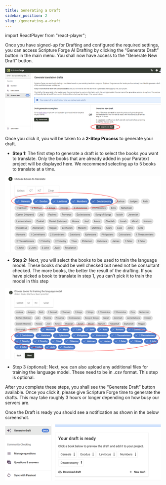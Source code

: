 ```yaml
---
title: Generating a Draft
sidebar_position: 2
slug: /generating-a-draft
---
```


import ReactPlayer from "react-player";

<div class="player-wrapper"><ReactPlayer controls url="https://youtu.be/binHoeAGGvU" /></div>


Once you have signed-up for Drafting and configured the required settings, you can access Scripture Forge AI Drafting by clicking the “Generate Draft” button in the main menu. You shall now have access to the "Generate New Draft” button.


![](./1574993447.png)


Once you click it, you will be taken to a **2-Step Process** to generate your draft.

- **Step 1:** The first step to generate a draft is to select the books you want to translate. Only the books that are already added in your Paratext project will be displayed here. We recommend selecting up to 5 books to translate at a time.

![](./736001719.png)

- **Step 2:** Next, you will select the books to be used to train the language model. These books should be well checked but need not be consultant checked. The more books, the better the result of the drafting. If you have picked a book to translate in step 1, you can’t pick it to train the model in this step

![](./1046606413.png)

- Step 3 (optional): Next, you can also upload any additional files for training the language model. These need to be in .csv format. This step is optional.

After you complete these steps, you shall see the “Generate Draft” button available. Once you click it, please give Scripture Forge time to generate the drafts. This may take roughly 3 hours or longer depending on how busy our servers are.


Once the Draft is ready you should see a notification as shown in the below screenshot.


![](./2097960595.png)

